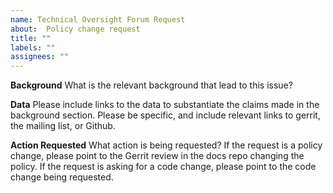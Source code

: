 ```yaml
---
name: Technical Oversight Forum Request
about:  Policy change request
title: ""
labels: ""
assignees: ""
---
```


**Background** What is the relevant background that lead to this issue?

**Data** Please include links to the data to substantiate the claims made in the
background section. Please be specific, and include relevant links to gerrit,
the mailing list, or Github.

**Action Requested** What action is being requested? If the request is a policy
change, please point to the Gerrit review in the docs repo changing the policy.
If the request is asking for a code change, please point to the code change
being requested.
